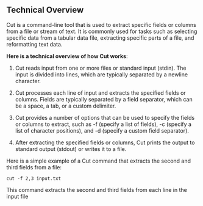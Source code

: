 ## Technical Overview

Cut is a command-line tool that is used to extract specific fields or columns from a file or stream of text. It is commonly used for tasks such as selecting specific data from a tabular data file, extracting specific parts of a file, and reformatting text data.

**Here is a technical overview of how Cut works**:

1. Cut reads input from one or more files or standard input (stdin). The input is divided into lines, which are typically separated by a newline character.

1. Cut processes each line of input and extracts the specified fields or columns. Fields are typically separated by a field separator, which can be a space, a tab, or a custom delimiter.

1. Cut provides a number of options that can be used to specify the fields or columns to extract, such as -f (specify a list of fields), -c (specify a list of character positions), and -d (specify a custom field separator).

1. After extracting the specified fields or columns, Cut prints the output to standard output (stdout) or writes it to a file.

Here is a simple example of a Cut command that extracts the second and third fields from a file:

```
cut -f 2,3 input.txt
```

This command extracts the second and third fields from each line in the input file


